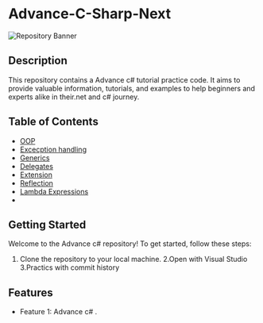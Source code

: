 # Advance-C-Sharp-Next 

![Repository Banner]([https://example.com/path/to/banner-image.jpg](https://www.google.com/url?sa=i&url=https%3A%2F%2Fwww.theengineeringprojects.com%2F2021%2F11%2Fdata-structures-in-c.html&psig=AOvVaw3z7vfKix_YoOhqf-Pqof4P&ust=1691327215337000&source=images&cd=vfe&opi=89978449&ved=0CBEQjRxqFwoTCMCy8IDLxYADFQAAAAAdAAAAABAK))

## Description

This repository contains a Advance c# tutorial practice code. It aims to provide valuable information, tutorials, and examples to help beginners and experts alike in their.net and c# journey.

## Table of Contents

- [OOP](#oop)
- [Excecption handling](#Excecption)
- [Generics](#Generics)
- [Delegates](#Delegates)
- [Extension](#Extension)
- [Reflection](#Reflection)
- [Lambda Expressions ](#Lambda)
-  

## Getting Started

Welcome to the Advance c#  repository! To get started, follow these steps:

1. Clone the repository to your local machine.
2.Open with Visual Studio
3.Practics with commit history

## Features

- Feature 1: Advance c# .

